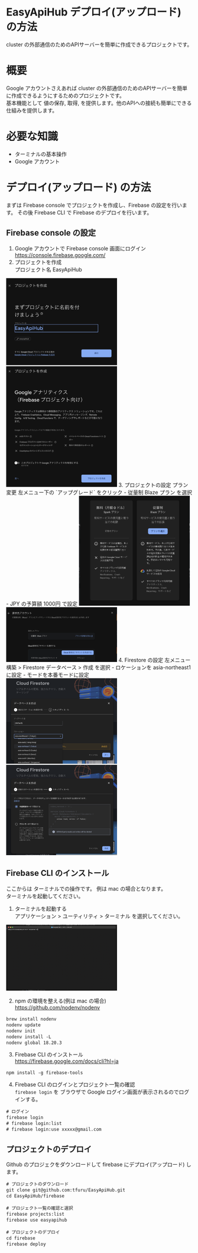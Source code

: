 # EasyApiHub デプロイ(アップロード) の方法
cluster の外部通信のためのAPIサーバーを簡単に作成できるプロジェクトです。  

# 概要
Google アカウントさえあれば cluster の外部通信のためのAPIサーバーを簡単に作成できるようにするためのプロジェクトです。  
基本機能として 値の保存, 取得, を提供します。他のAPIへの接続も簡単にできる仕組みを提供します。  

# 必要な知識
- ターミナルの基本操作
- Google アカウント

# デプロイ(アップロード) の方法
まずは Firebase console でプロジェクトを作成し、Firebase の設定を行います。
その後 Firebase CLI で Firebase のデプロイを行います。  

## Firebase console の設定
1. Google アカウントで Firebase console 画面にログイン
https://console.firebase.google.com/  
2. プロジェクトを作成   
プロジェクト名 EasyApiHub  
<img src="./doc/doc1.png" width="300px">
<img src="./doc/doc2.png" width="300px">
3. プロジェクトの設定 プラン変更 左メニュー下の `アップグレード` をクリック  
- 従量制 Blaze プラン を選択  
- JPY の予算額 1000円 で設定  
<img src="./doc/doc3.png" width="300px">
<img src="./doc/doc4.png" width="300px">
4. Firestore の設定  
左メニュー 構築 > Firestore データベース > 作成 を選択  
- ロケーションを asia-northeast1 に設定  
- モードを本番モードに設定  
<img src="./doc/doc6.png" width="300px">
<img src="./doc/doc7.png" width="300px">

## Firebase CLI のインストール
ここからは ターミナルでの操作です。 例は mac の場合となります。  
ターミナルを起動してください。   
1. ターミナルを起動する  
アプリケーション > ユーティリティ > ターミナル を選択してください。  
<img src="./doc/doc5.png" width="300px">  

2. npm の環境を整える(例は mac の場合)  
https://github.com/nodenv/nodenv  
```:bash
brew install nodenv
nodenv update
nodenv init  
nodenv install -L
nodenv global 18.20.3
```

3. Firebase CLI のインストール  
https://firebase.google.com/docs/cli?hl=ja  
```:bash
npm install -g firebase-tools
```

4. Firebase CLI のログインとプロジェクト一覧の確認  
`firebase login` を ブラウザで Google ログイン画面が表示されるのでログインする。  
```:bash
# ログイン
firebase login
# firebase login:list
# firebase login:use xxxxx@gmail.com
```

## プロジェクトのデプロイ
Github のプロジェクをダウンロードして firebase にデプロイ(アップロード) します。  
```:bash
# プロジェクトのダウンロード
git clone git@github.com:tfuru/EasyApiHub.git
cd EasyApiHub/firebase

# プロジェクト一覧の確認と選択
firebase projects:list
firebase use easyapihub

# プロジェクトのデプロイ
cd firebase
firebase deploy
```

